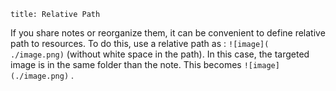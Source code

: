 ```
title: Relative Path
```

If you share notes or reorganize them, it can be convenient to define relative path to resources. To do this, use a relative path as : `![image]( ./image.png)` (without white space in the path). In this case, the targeted image is in the same folder than the note. This becomes `![image](./image.png)` .